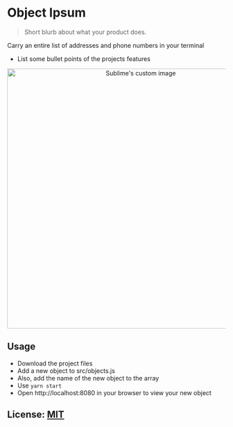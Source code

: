 # Object Ipsum
> Short blurb about what your product does.

Carry an entire list of addresses and phone numbers in your terminal
* List some bullet points of the projects features

<p align="center">
  <img src="https://via.placeholder.com/728x350.png?text=Placeholder+Image" width="600" alt="Sublime's custom image"/>
</p>

## Usage
* Download the project files
* Add a new object to src/objects.js
* Also, add the name of the new object to the array
* Use `yarn start`
* Open http://localhost:8080 in your browser to view your new object

## License:  [MIT](LICENSE)
